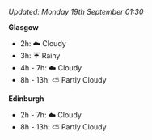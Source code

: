 *Updated: Monday 19th September 01:30*

**Glasgow**

* 2h: :cloud: Cloudy
* 3h: :umbrella: Rainy
* 4h - 7h: :cloud: Cloudy
* 8h - 13h: :partly_sunny: Partly Cloudy

**Edinburgh**

* 2h - 7h: :cloud: Cloudy
* 8h - 13h: :partly_sunny: Partly Cloudy
